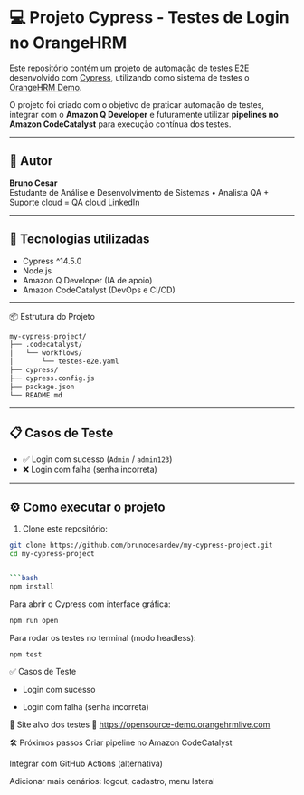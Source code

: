 # 💻 Projeto Cypress - Testes de Login no OrangeHRM

Este repositório contém um projeto de automação de testes E2E desenvolvido com [Cypress](https://www.cypress.io/), utilizando como sistema de testes o [OrangeHRM Demo](https://opensource-demo.orangehrmlive.com).

O projeto foi criado com o objetivo de praticar automação de testes, integrar com o **Amazon Q Developer** e futuramente utilizar **pipelines no Amazon CodeCatalyst** para execução contínua dos testes.

---

## 👤 Autor

**Bruno Cesar**  
Estudante de Análise e Desenvolvimento de Sistemas • Analista QA + Suporte cloud = QA cloud 
[LinkedIn](https://www.linkedin.com/in/bruno-cesar-704265223/)

---

## 🚀 Tecnologias utilizadas

- Cypress ^14.5.0
- Node.js
- Amazon Q Developer (IA de apoio)
- Amazon CodeCatalyst (DevOps e CI/CD)

---
📦 Estrutura do Projeto
```bash
my-cypress-project/
├── .codecatalyst/
│   └── workflows/
│       └── testes-e2e.yaml
├── cypress/
├── cypress.config.js
├── package.json
└── README.md
```
---
## 📋 Casos de Teste

- ✅ Login com sucesso (`Admin` / `admin123`)
- ❌ Login com falha (senha incorreta)

---

## ⚙️ Como executar o projeto

1. Clone este repositório:

```bash
git clone https://github.com/brunocesardev/my-cypress-project.git
cd my-cypress-project


```bash
npm install
```

Para abrir o Cypress com interface gráfica:
```bash
npm run open
```

Para rodar os testes no terminal (modo headless):
```bash
npm test
```

✅ Casos de Teste
- Login com sucesso

- Login com falha (senha incorreta)

🧪 Site alvo dos testes
🔗 https://opensource-demo.orangehrmlive.com



🛠️ Próximos passos
 Criar pipeline no Amazon CodeCatalyst

 Integrar com GitHub Actions (alternativa)

 Adicionar mais cenários: logout, cadastro, menu lateral
